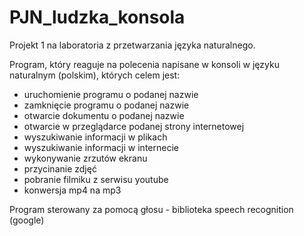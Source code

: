 # PJN_ludzka_konsola
Projekt 1 na laboratoria z przetwarzania języka naturalnego.

Program, który reaguje na polecenia napisane w konsoli w języku naturalnym (polskim), których celem jest:

- uruchomienie programu o podanej nazwie
- zamknięcie programu o podanej nazwie
- otwarcie dokumentu o podanej nazwie
- otwarcie w przeglądarce podanej strony internetowej
- wyszukiwanie informacji w plikach
- wyszukiwanie informacji w internecie
- wykonywanie zrzutów ekranu
- przycinanie zdjęć
- pobranie filmiku z serwisu youtube
- konwersja mp4 na mp3

Program sterowany za pomocą głosu - biblioteka speech recognition (google)

